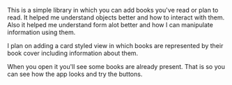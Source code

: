 This is a simple library in which you can add books you've read or plan to read. It helped me understand objects better and how to interact with them. Also it helped me understand form alot better and how I can manipulate information using them.

I plan on adding a card styled view in which books are represented by their book cover including information about them.

When you open it you'll see some books are already present. That is so you can see how the app looks and try the buttons. 

